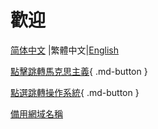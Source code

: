 # 歡迎
[简体中文](/) |繁體中文|[English](/en/)

[點擊跳轉馬克思主義](马克思主义原理/物质与意识的辩证关系.zh-Hant.md){ .md-button }

[點選跳轉操作系統](操作系统/index.zh-Hant.md){ .md-button }

[備用網域名稱](https://study-seven-roan.vercel.app/)